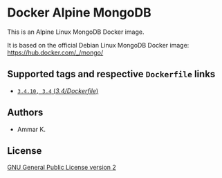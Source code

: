 Docker Alpine MongoDB
=====================

This is an Alpine Linux MongoDB Docker image.

It is based on the official Debian Linux MongoDB Docker image:  
https://hub.docker.com/_/mongo/

## Supported tags and respective `Dockerfile` links

* [`3.4.10, 3.4` (*3.4/Dockerfile*)](https://github.com/akai-z/docker-alpine-mongodb/blob/master/3.4/Dockerfile)

## Authors

* Ammar K.

## License

[GNU General Public License version 2](https://github.com/akai-z/docker-alpine-mongodb/blob/master/LICENSE)

